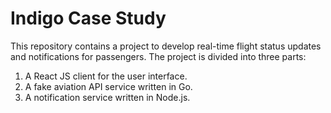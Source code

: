 # Indigo Case Study

This repository contains a project to develop real-time flight status updates and notifications for passengers. The project is divided into three parts:
1. A React JS client for the user interface.
2. A fake aviation API service written in Go.
3. A notification service written in Node.js.